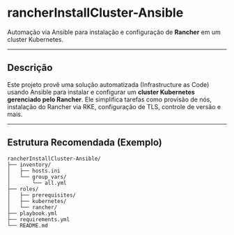 # rancherInstallCluster-Ansible

Automação via Ansible para instalação e configuração de **Rancher** em um cluster Kubernetes.

---

##  Descrição

Este projeto provê uma solução automatizada (Infrastructure as Code) usando Ansible para instalar e configurar um **cluster Kubernetes gerenciado pelo Rancher**. Ele simplifica tarefas como provisão de nós, instalação do Rancher via RKE, configuração de TLS, controle de versão e mais.

---

##  Estrutura Recomendada (Exemplo)

```text
rancherInstallCluster-Ansible/
├── inventory/
│   ├── hosts.ini
│   └── group_vars/
│       └── all.yml
├── roles/
│   ├── prerequisites/
│   ├── kubernetes/
│   └── rancher/
├── playbook.yml
├── requirements.yml
└── README.md
